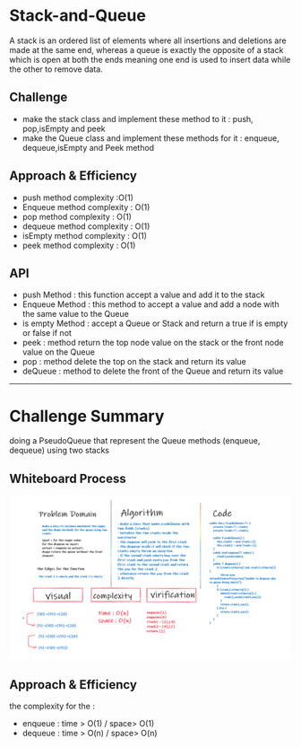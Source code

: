 # Stack-and-Queue
<!-- Short summary or background information -->
A stack is an ordered list of elements where all insertions and deletions are made at the same end, whereas a queue is exactly the opposite of a stack which is open at both the ends meaning one end is used to insert data while the other to remove data.

## Challenge
<!-- Description of the challenge -->
- make the stack class and implement these method to it : push, pop,isEmpty and peek
- make the Queue class and implement these methods for it : enqueue, dequeue,isEmpty and Peek method
## Approach & Efficiency
<!-- What approach did you take? Why? What is the Big O space/time for this approach? -->
- push method complexity :O(1)
- Enqueue method complexity : O(1)
- pop method complexity : O(1)
- dequeue method complexity : O(1)
- isEmpty method complexity : O(1)
- peek method complexity : O(1)

## API
<!-- Description of each method publicly available to your Linked List -->
- push Method : this function accept a value and add it to the stack
- Enqueue Method : this method to accept a value and add a node with the same value to the Queue
- is empty Method : accept a Queue or Stack and return a true if is empty or false if not
- peek : method return the top node value on the stack or the front node value on the Queue
- pop : method delete the top on the stack and return its value
- deQueue : method to delete the front of the Queue and return its value

-------------------------------------------------------------------------
# Challenge Summary
<!-- Description of the challenge -->
doing a PseudoQueue that represent the Queue methods (enqueue, dequeue) using two stacks

## Whiteboard Process
<!-- Embedded whiteboard image -->
![Image](psedoQueueWhiteboard.png)
## Approach & Efficiency
<!-- What approach did you take? Why? What is the Big O space/time for this approach? -->
the complexity for the : 
- enqueue : time > O(1) / space> O(1)
- dequeue : time > O(n) / space> O(n)
<!-- ## Solution
Show how to run your code, and examples of it in action -->